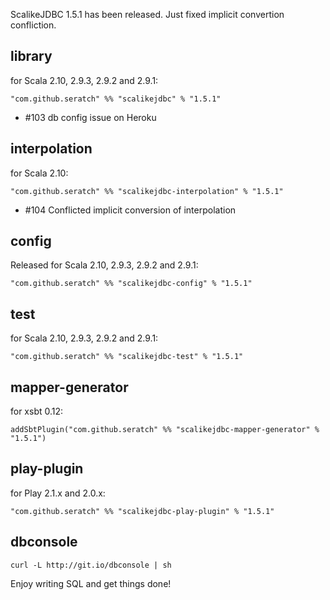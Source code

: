 ScalikeJDBC 1.5.1 has been released. Just fixed implicit convertion confliction.

## library

for Scala 2.10, 2.9.3, 2.9.2 and 2.9.1:

    "com.github.seratch" %% "scalikejdbc" % "1.5.1"

* #103 db config issue on Heroku

## interpolation

for Scala 2.10:

    "com.github.seratch" %% "scalikejdbc-interpolation" % "1.5.1"

* #104 Conflicted implicit conversion of interpolation

## config

Released for Scala 2.10, 2.9.3, 2.9.2 and 2.9.1:

    "com.github.seratch" %% "scalikejdbc-config" % "1.5.1"

## test

for Scala 2.10, 2.9.3, 2.9.2 and 2.9.1:

    "com.github.seratch" %% "scalikejdbc-test" % "1.5.1"

## mapper-generator

for xsbt 0.12:

    addSbtPlugin("com.github.seratch" %% "scalikejdbc-mapper-generator" % "1.5.1")

## play-plugin

for Play 2.1.x and 2.0.x:

    "com.github.seratch" %% "scalikejdbc-play-plugin" % "1.5.1"

## dbconsole

    curl -L http://git.io/dbconsole | sh


Enjoy writing SQL and get things done!



